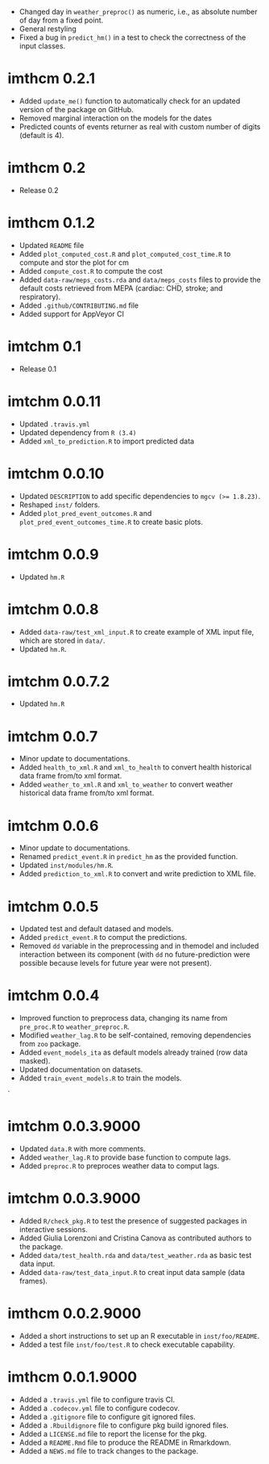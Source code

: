* Changed day in `weather_preproc()` as numeric, i.e., as absolute 
  number of day from a fixed point.
* General restyling
* Fixed a bug in `predict_hm()` in a test to check the correctness of
  the input classes.

# imthcm 0.2.1

* Added `update_me()` function to automatically check for an updated version
  of the package on GitHub.
* Removed marginal interaction on the models for the dates
* Predicted counts of events returner as real with custom number of digits
  (default is 4).

# imthcm 0.2

* Release 0.2

# imthcm 0.1.2

* Updated `README` file
* Added `plot_computed_cost.R` and `plot_computed_cost_time.R` to compute
    and stor the plot for cm
* Added `compute_cost.R` to compute the cost
* Added `data-raw/meps_costs.rda` and `data/meps_costs` files to provide the
    default costs retrieved from MEPA (cardiac: CHD, stroke; and
    respiratory).
* Added `.github/CONTRIBUTING.md` file 
* Added support for AppVeyor CI

# imtchm 0.1

* Release 0.1

# imtchm 0.0.11

* Updated `.travis.yml`
* Updated dependency from `R (3.4)`
* Added `xml_to_prediction.R` to import predicted data

# imtchm 0.0.10

* Updated `DESCRIPTION` to add specific dependencies to `mgcv (>= 1.8.23)`.
* Reshaped `inst/` folders.
* Added `plot_pred_event_outcomes.R` and `plot_pred_event_outcomes_time.R`
    to create basic plots.


# imtchm 0.0.9

* Updated `hm.R`


# imtchm 0.0.8

* Added `data-raw/test_xml_input.R` to create example of XML input file,
    which are stored in `data/`.
* Updated `hm.R`.


# imtchm 0.0.7.2

* Updated `hm.R`


# imtchm 0.0.7

* Minor update to documentations.
* Added `health_to_xml.R` and `xml_to_health` to convert health historical
    data frame from/to xml format.
* Added `weather_to_xml.R` and `xml_to_weather` to convert weather
    historical data frame from/to xml format.


# imtchm 0.0.6

* Minor update to documentations.
* Renamed `predict_event.R` in `predict_hm` as the provided function.
* Updated `inst/modules/hm.R`.
* Added `prediction_to_xml.R` to convert and write prediction to XML file.


# imtchm 0.0.5

* Updated test and default datased and models.
* Added `predict_event.R` to comput the predictions.
* Removed `dd` variable in the preprocessing and in themodel and included
    interaction between its component (with `dd` no future-prediction were
    possible because levels for future year were not present).


# imtchm 0.0.4

* Improved function to preprocess data, changing its name from `pre_proc.R`
    to `weather_preproc.R`.
* Modified `weather_lag.R` to be self-contained, removing dependencies from
    `zoo` package.
* Added `event_models_ita` as default models already trained (row data
    masked).
* Updated documentation on datasets.
* Added `train_event_models.R` to train the models.

`
# imtchm 0.0.3.9000

* Updated `data.R` with more comments.
* Added `weather_lag.R` to provide base function to compute lags.
* Added `preproc.R` to preproces weather data to comput lags.


# imtchm 0.0.3.9000

* Added `R/check_pkg.R` to test the presence of suggested packages in 
    interactive sessions.
* Added Giulia Lorenzoni and Cristina Canova as contributed authors to the
    package.
* Added `data/test_health.rda` and `data/test_weather.rda` as basic test
    data input.
* Added `data-raw/test_data_input.R` to creat input data sample
    (data frames).


# imthcm 0.0.2.9000

* Added a short instructions to set up an R executable in `inst/foo/README`.
* Added a test file `inst/foo/test.R` to check executable capability.


# imthcm 0.0.1.9000

* Added a `.travis.yml` file to configure travis CI.
* Added a `.codecov.yml` file to configure codecov.
* Added a `.gitignore` file to configure git ignored files.
* Added a `.Rbuildignore` file to configure pkg build ignored files.
* Added a `LICENSE.md` file to report the license for the pkg.
* Added a `README.Rmd` file to produce the README in Rmarkdown.
* Added a `NEWS.md` file to track changes to the package.
